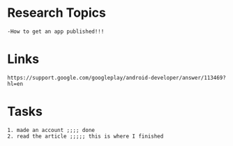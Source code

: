 # Research Topics
	-How to get an app published!!!


# Links
	https://support.google.com/googleplay/android-developer/answer/113469?hl=en


# Tasks

	1. made an account ;;;; done
	2. read the article ;;;;; this is where I finished

